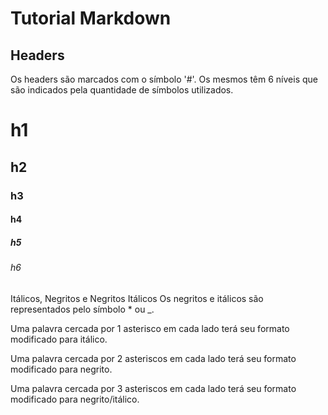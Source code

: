 # Tutorial Markdown

## Headers

Os headers são marcados com o símbolo '#'. Os mesmos têm 6 níveis que são indicados pela quantidade de símbolos utilizados. 

# h1

## h2

### h3

#### h4

##### h5

###### h6

Itálicos, Negritos e Negritos Itálicos
Os negritos e itálicos são representados pelo símbolo * ou _.

Uma palavra cercada por 1 asterisco em cada lado terá seu formato modificado para itálico.

Uma palavra cercada por 2 asteriscos em cada lado terá seu formato modificado para negrito.

Uma palavra cercada por 3 asteriscos em cada lado terá seu formato modificado para negrito/itálico.
